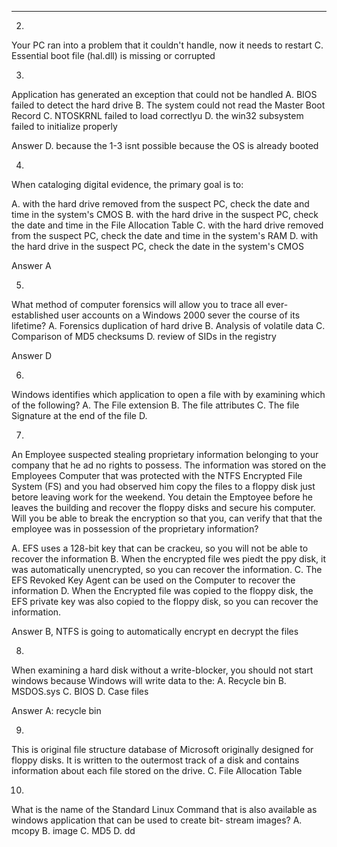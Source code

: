 
- --
2.
Your PC ran into a problem that it couldn't handle, now it needs to restart
C. Essential boot file (hal.dll) is missing or corrupted

3.
Application has generated an exception that could not be handled
A. BIOS failed to detect the hard drive
B. The system could not read the Master Boot Record
C. NTOSKRNL failed to load correctlyu
D. the win32 subsystem failed to initialize properly

Answer D. because the 1-3 isnt possible because the OS is already booted

4.
When cataloging digital evidence, the primary goal is to:

A. with the hard drive removed from the suspect PC, check the date and time in the system's CMOS
B. with the hard drive in the suspect PC, check the date and time in the File Allocation Table
C. with the hard drive removed from the suspect PC, check the date and time in the system's RAM
D. with the hard drive in the suspect PC, check the date in the system's CMOS

Answer A

5.
What method of computer forensics will allow you to trace all ever-established user accounts on a Windows 2000 sever the course of its lifetime?
A. Forensics duplication of hard drive
B. Analysis of volatile data
C. Comparison of MD5 checksums
D. review of SIDs in the registry

Answer D

6.
Windows identifies which application to open a file with by examining which of the following?
A. The File extension
B. The file attributes
C. The file Signature at the end of the file
D. 

7.
An Employee suspected stealing proprietary information belonging to your company that he ad no rights to possess. The information was stored on the Employees Computer that was protected with the NTFS Encrypted File System (FS) and you had observed him copy the files to a floppy disk just betore leaving work for the weekend. You detain the Emptoyee before he leaves the building and recover the floppy disks and secure his computer. Will you be able to break the encryption so that you, can verify that that the employee was in possession of the proprietary information?

A. EFS uses a 128-bit key that can be crackeu, so you will not be able to recover the information 
B. When the encrypted file wes piedt the ppy disk, it was automatically unencrypted, so you can recover the information.
C. The EFS Revoked Key Agent can be used on the Computer to recover the information 
D. When the Encrypted file was copied to the floppy disk, the EFS private key was also copied to the floppy disk, so you can recover the information.

Answer B, NTFS is going to automatically encrypt en decrypt the files

8.
When examining a hard disk without a write-blocker, you should not start windows because Windows will write data to the:
A. Recycle bin
B. MSDOS.sys
C. BIOS
D. Case files

Answer A: recycle bin

9.
This is original file structure database of Microsoft originally designed for floppy disks. It is written to the outermost track of a disk and contains information about each file stored on the drive.
C. File Allocation Table

10.
What is the name of the Standard Linux Command that is also available as windows application that can be used to create bit- stream images? 
A. mcopy 
B. image 
C. MD5 
D. dd